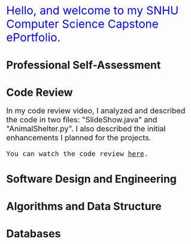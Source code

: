 <p  style="font-size: 30px; color: blue;">Hello, and welcome to my SNHU Computer Science Capstone ePortfolio.</p> 

<h1>Professional Self-Assessment</h1>

<h1>Code Review</h1>

<p style="font-size: 20px;">In my code review video, I analyzed and described the code in two files: "SlideShow.java" and "AnimalShelter.py". I also described the initial enhancements I planned for the projects.</p>
<code style="font-size: 18px;">You can watch the code review <a href="https://vimeo.com/1053905065/de2fd18e85?share=copy">here</a>.</code> 

<h1>Software Design and Engineering</h1>
<h1>Algorithms and Data Structure</h1>
<h1>Databases</h1>




